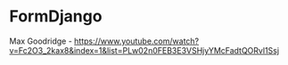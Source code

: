 # FormDjango

Max Goodridge - https://www.youtube.com/watch?v=Fc2O3_2kax8&index=1&list=PLw02n0FEB3E3VSHjyYMcFadtQORvl1Ssj
